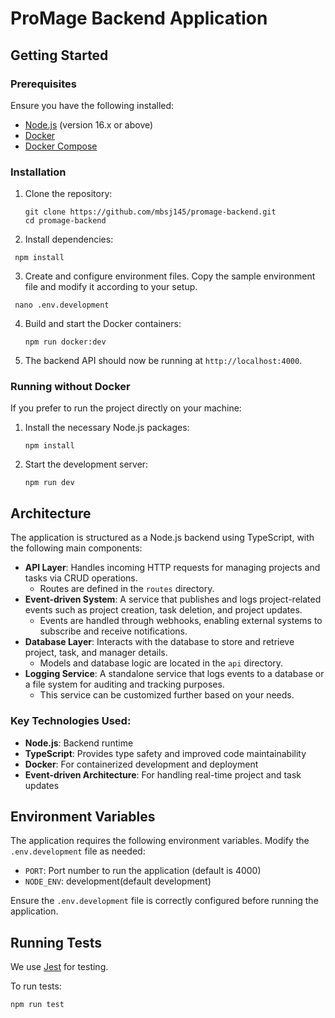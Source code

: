 # ProMage Backend Application

## Getting Started

### Prerequisites

Ensure you have the following installed:
- [Node.js](https://nodejs.org/) (version 16.x or above)
- [Docker](https://www.docker.com/)
- [Docker Compose](https://docs.docker.com/compose/)

### Installation

1. Clone the repository:

   ```
   git clone https://github.com/mbsj145/promage-backend.git
   cd promage-backend
   ```

2. Install dependencies:

  ```
   npm install
  ```

3. Create and configure environment files. Copy the sample environment file and modify it according to your setup.

  ```
   nano .env.development
   ```

4. Build and start the Docker containers:

   ```
   npm run docker:dev
   ```

5. The backend API should now be running at `http://localhost:4000`.

### Running without Docker

If you prefer to run the project directly on your machine:

1. Install the necessary Node.js packages:

   ```
   npm install
   ```

2. Start the development server:

   ```
   npm run dev
   ```

## Architecture

The application is structured as a Node.js backend using TypeScript, with the following main components:

- **API Layer**: Handles incoming HTTP requests for managing projects and tasks via CRUD operations.
  - Routes are defined in the `routes` directory.
- **Event-driven System**: A service that publishes and logs project-related events such as project creation, task deletion, and project updates.
  - Events are handled through webhooks, enabling external systems to subscribe and receive notifications.
- **Database Layer**: Interacts with the database to store and retrieve project, task, and manager details.
  - Models and database logic are located in the `api` directory.
- **Logging Service**: A standalone service that logs events to a database or a file system for auditing and tracking purposes.
  - This service can be customized further based on your needs.

### Key Technologies Used:
- **Node.js**: Backend runtime
- **TypeScript**: Provides type safety and improved code maintainability
- **Docker**: For containerized development and deployment
- **Event-driven Architecture**: For handling real-time project and task updates

## Environment Variables

The application requires the following environment variables. Modify the `.env.development` file as needed:

- `PORT`: Port number to run the application (default is 4000)
- `NODE_ENV`: development(default development)

Ensure the `.env.development` file is correctly configured before running the application.

## Running Tests

We use [Jest](https://jestjs.io/) for testing.

To run tests:

```
npm run test
```
